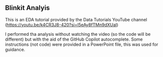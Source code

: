 ## Blinkit Analyis

This is an EDA tutorial provided by the Data Tutorials YouTube channel (https://youtu.be/k4CR3J8-420?si=l5eAy8fTMn9dXUal)

I performed tha analysis without watching the video (so the code will be different)  but with the aid of the GitHub Copilot autocomplete.  Some instructions (not code) were provided in a PowerPoint file, this was used for guidance.




